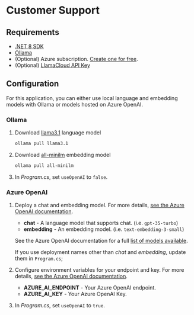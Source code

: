 # Customer Support 

## Requirements

- [.NET 8 SDK](https://dotnet.microsoft.com/en-us/download/dotnet/8.0)
- [Ollama](https://ollama.com/download)
- (Optional) Azure subscription. [Create one for free](https://azure.microsoft.com/free/cognitive-services?azure-portal=true).  
- (Optional) [LlamaCloud API Key](https://docs.cloud.llamaindex.ai/llamacloud/getting_started/api_key)


## Configuration

For this application, you can either use local language and embedding models with Ollama or models hosted on Azure OpenAI. 

### Ollama

1. Download [llama3.1](https://ollama.com/library/llama3.1) language model

    ```bash
    ollama pull llama3.1
    ```

1. Download [all-minilm](https://ollama.com/library/all-minilm) embedding model

    ```bash
    ollama pull all-minilm
    ```

1. In *Program.cs*, set `useOpenAI` to `false`.

### Azure OpenAI

1. Deploy a chat and embedding model. For more details, [see the Azure OpenAI documentation](https://learn.microsoft.com/azure/ai-services/openai/how-to/create-resource?pivots=web-portal#deploy-a-model).
    
    - **chat** - A language model that supports chat. (i.e. `gpt-35-turbo`)
    - **embedding** - An embedding model. (i.e. `text-embedding-3-small`)

    See the Azure OpenAI documentation for a full [list of models available](https://learn.microsoft.com/azure/ai-services/openai/concepts/models). 

    If you use deployment names other than *chat* and *embedding*, update them in `Program.cs`;

1. Configure environment variables for your endpoint and key. For more details, [see the Azure OpenAI documentation](https://learn.microsoft.com/azure/ai-services/openai/chatgpt-quickstart?tabs=command-line%2Cpython-new&pivots=programming-language-csharp#retrieve-key-and-endpoint).
    - **AZURE_AI_ENDPOINT** - Your Azure OpenAI endpoint.
    - **AZURE_AI_KEY** - Your Azure OpenAI Key.
1. In *Program.cs*, set `useOpenAI` to `true`.